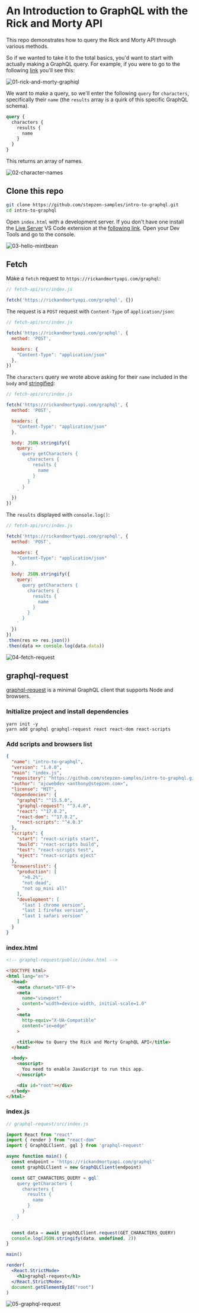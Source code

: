 # An Introduction to GraphQL with the Rick and Morty API

This repo demonstrates how to query the Rick and Morty API through various methods.

So if we wanted to take it to the total basics, you'd want to start with actually making a GraphQL query. For example, if you were to go to the following [link](https://rickandmortyapi.com/graphql) you'll see this:

![01-rick-and-morty-graphiql](https://dev-to-uploads.s3.amazonaws.com/uploads/articles/p71t3vphq4c9vt1r3suo.png)

We want to make a query, so we'll enter the following `query` for `characters`, specifically their `name` (the `results` array is a quirk of this specific GraphQL schema).

```graphql
query {
  characters {
    results {
      name
    }
  }
}
```

This returns an array of names.

![02-character-names](https://dev-to-uploads.s3.amazonaws.com/uploads/articles/sdvapzwb74l4bw38p73w.png)

## Clone this repo

```bash
git clone https://github.com/stepzen-samples/intro-to-graphql.git
cd intro-to-graphql
```

Open `index.html` with a development server. If you don't have one install the [Live Server](https://ritwickdey.github.io/vscode-live-server/) VS Code extension at the [following link](https://marketplace.visualstudio.com/items?itemName=ritwickdey.LiveServer). Open your Dev Tools and go to the console.

![03-hello-mintbean](https://dev-to-uploads.s3.amazonaws.com/uploads/articles/nurmlwvhq4wn976xz7vh.png)

## Fetch

Make a `fetch` request to `https://rickandmortyapi.com/graphql`:

```javascript
// fetch-api/src/index.js

fetch('https://rickandmortyapi.com/graphql', {})
```

The request is a `POST` request with `Content-Type` of `application/json`:

```javascript
// fetch-api/src/index.js

fetch('https://rickandmortyapi.com/graphql', {
  method: 'POST',

  headers: {
    "Content-Type": "application/json"
  },
})
```

The `characters` query we wrote above asking for their `name` included in the `body` and [stringified](https://developer.mozilla.org/en-US/docs/Web/JavaScript/Reference/Global_Objects/JSON/stringify):

```javascript
// fetch-api/src/index.js

fetch('https://rickandmortyapi.com/graphql', {
  method: 'POST',

  headers: {
    "Content-Type": "application/json"
  },

  body: JSON.stringify({
    query: `
      query getCharacters {
        characters {
          results {
            name
          }
        }
      }
    `
  })
})
```

The `results` displayed with `console.log()`:

```javascript
// fetch-api/src/index.js

fetch('https://rickandmortyapi.com/graphql', {
  method: 'POST',

  headers: {
    "Content-Type": "application/json"
  },

  body: JSON.stringify({
    query: `
      query getCharacters {
        characters {
          results {
            name
          }
        }
      }
    `
  })
})
.then(res => res.json())
.then(data => console.log(data.data))
```

![04-fetch-request](https://dev-to-uploads.s3.amazonaws.com/uploads/articles/5yjlc6d38y9yaj5rn2jr.png)

## graphql-request

[graphql-request](https://github.com/prisma-labs/graphql-request) is a minimal GraphQL client that supports Node and browsers.

### Initialize project and install dependencies

```
yarn init -y
yarn add graphql graphql-request react react-dom react-scripts
```

### Add scripts and browsers list

```json
{
  "name": "intro-to-graphql",
  "version": "1.0.0",
  "main": "index.js",
  "repository": "https://github.com/stepzen-samples/intro-to-graphql.git",
  "author": "ajcwebdev <anthony@stepzen.com>",
  "license": "MIT",
  "dependencies": {
    "graphql": "^15.5.0",
    "graphql-request": "^3.4.0",
    "react": "^17.0.2",
    "react-dom": "^17.0.2",
    "react-scripts": "^4.0.3"
  },
  "scripts": {
    "start": "react-scripts start",
    "build": "react-scripts build",
    "test": "react-scripts test",
    "eject": "react-scripts eject"
  },
  "browserslist": {
    "production": [
      ">0.2%",
      "not dead",
      "not op_mini all"
    ],
    "development": [
      "last 1 chrome version",
      "last 1 firefox version",
      "last 1 safari version"
    ]
  }
}
```

### index.html

```html
<!-- graphql-request/public/index.html -->

<!DOCTYPE html>
<html lang="en">
  <head>
    <meta charset="UTF-8">
    <meta
      name="viewport"
      content="width=device-width, initial-scale=1.0"
    >
    <meta
      http-equiv="X-UA-Compatible"
      content="ie=edge"
    >

    <title>How to Query the Rick and Morty GraphQL API</title>
  </head>

  <body>
    <noscript>
      You need to enable JavaScript to run this app.
    </noscript>

    <div id="root"></div>
  </body>
</html>
```

### index.js

```jsx
// graphql-request/src/index.js

import React from "react"
import { render } from "react-dom"
import { GraphQLClient, gql } from 'graphql-request'

async function main() {
  const endpoint = 'https://rickandmortyapi.com/graphql'
  const graphQLClient = new GraphQLClient(endpoint)

  const GET_CHARACTERS_QUERY = gql`
    query getCharacters {
      characters {
        results {
          name
        }
      }
    }
  `

  const data = await graphQLClient.request(GET_CHARACTERS_QUERY)
  console.log(JSON.stringify(data, undefined, 2))
}

main()

render(
  <React.StrictMode>
    <h1>graphql-request</h1>
  </React.StrictMode>,
  document.getElementById("root")
)
```

![05-graphql-request](https://dev-to-uploads.s3.amazonaws.com/uploads/articles/b6aaw38auy01erw74or6.png)